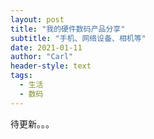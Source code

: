 ```yaml
---
layout: post
title: "我的硬件数码产品分享"
subtitle: "手机、网络设备、相机等"
date: 2021-01-11
author: "Carl"
header-style: text
tags: 
  - 生活
  - 数码
---
```




待更新。。。